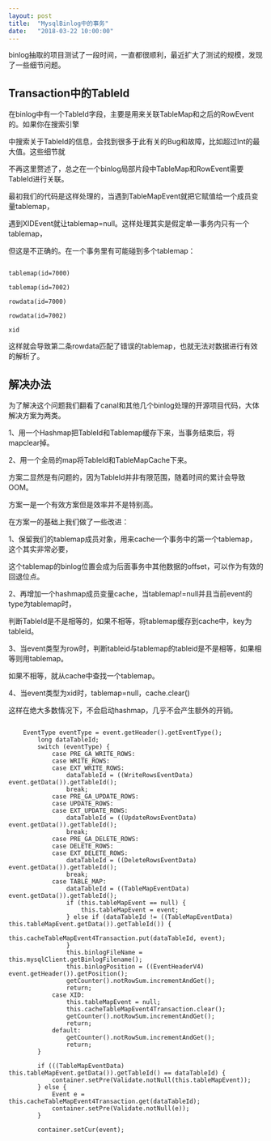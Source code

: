 ```yaml
---
layout: post
title:  "MysqlBinlog中的事务"
date:   "2018-03-22 10:00:00"
---
```


binlog抽取的项目测试了一段时间，一直都很顺利，最近扩大了测试的规模，发现了一些细节问题。

## Transaction中的TableId

在binlog中有一个TableId字段，主要是用来关联TableMap和之后的RowEvent的。如果你在搜索引擎

中搜索关于TableId的信息，会找到很多于此有关的Bug和故障，比如超过Int的最大值。这些细节就

不再这里赘述了，总之在一个binlog局部片段中TableMap和RowEvent需要TableId进行关联。

最初我们的代码是这样处理的，当遇到TableMapEvent就把它赋值给一个成员变量tablemap，

遇到XIDEvent就让tablemap=null。这样处理其实是假定单一事务内只有一个tablemap，

但这是不正确的。在一个事务里有可能碰到多个tablemap：


````

tablemap(id=7000)

tablemap(id=7002)

rowdata(id=7000)

rowdata(id=7002)

xid

````

这样就会导致第二条rowdata匹配了错误的tablemap，也就无法对数据进行有效的解析了。

## 解决办法

为了解决这个问题我们翻看了canal和其他几个binlog处理的开源项目代码，大体解决方案为两类。

1、用一个Hashmap把TableId和Tablemap缓存下来，当事务结束后，将mapclear掉。

2、用一个全局的map将TableId和TableMapCache下来。

方案二显然是有问题的，因为TableId并非有限范围，随着时间的累计会导致OOM。

方案一是一个有效方案但是效率并不是特别高。

在方案一的基础上我们做了一些改进：

1、保留我们的tablemap成员对象，用来cache一个事务中的第一个tablemap，这个其实非常必要，

这个tablemap的binlog位置会成为后面事务中其他数据的offset，可以作为有效的回退位点。

2、再增加一个hashmap成员变量cache，当tablemap!=null并且当前event的type为tablemap时，

判断TableId是不是相等的，如果不相等，将tablemap缓存到cache中，key为tableid。

3、当event类型为row时，判断tableid与tablemap的tableid是不是相等，如果相等则用tablemap。

如果不相等，就从cache中查找一个tablemap。

4、当event类型为xid时，tablemap=null，cache.clear()

这样在绝大多数情况下，不会启动hashmap，几乎不会产生额外的开销。


```

 	EventType eventType = event.getHeader().getEventType();
        long dataTableId;
        switch (eventType) {
            case PRE_GA_WRITE_ROWS:
            case WRITE_ROWS:
            case EXT_WRITE_ROWS:
                dataTableId = ((WriteRowsEventData) event.getData()).getTableId();
                break;
            case PRE_GA_UPDATE_ROWS:
            case UPDATE_ROWS:
            case EXT_UPDATE_ROWS:
                dataTableId = ((UpdateRowsEventData) event.getData()).getTableId();
                break;
            case PRE_GA_DELETE_ROWS:
            case DELETE_ROWS:
            case EXT_DELETE_ROWS:
                dataTableId = ((DeleteRowsEventData) event.getData()).getTableId();
                break;
            case TABLE_MAP:
                dataTableId = ((TableMapEventData) event.getData()).getTableId();
                if (this.tableMapEvent == null) {
                    this.tableMapEvent = event;
                } else if (dataTableId != ((TableMapEventData) this.tableMapEvent.getData()).getTableId()) {
                    this.cacheTableMapEvent4Transaction.put(dataTableId, event);
                }
                this.binlogFileName = this.mysqlClient.getBinlogFilename();
                this.binlogPosition = ((EventHeaderV4) event.getHeader()).getPosition();
                getCounter().notRowSum.incrementAndGet();
                return;
            case XID:
                this.tableMapEvent = null;
                this.cacheTableMapEvent4Transaction.clear();
                getCounter().notRowSum.incrementAndGet();
                return;
            default:
                getCounter().notRowSum.incrementAndGet();
                return;
        }

        if (((TableMapEventData) this.tableMapEvent.getData()).getTableId() == dataTableId) {
            container.setPre(Validate.notNull(this.tableMapEvent));
        } else {
            Event e = this.cacheTableMapEvent4Transaction.get(dataTableId);
            container.setPre(Validate.notNull(e));
        }

        container.setCur(event);


```
